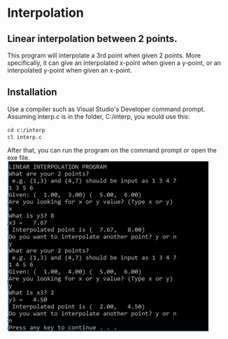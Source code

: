 # Interpolation
## Linear interpolation between 2 points.

This program will interpolate a 3rd point when given 2 points. 
More specifically, it can give an interpolated x-point when given a y-point, or an interpolated y-point when given an x-point.

## Installation

Use a compiler such as Visual Studio's Developer command prompt. Assuming interp.c is in the folder, C:/interp, you would use this:
```
cd c:/interp
cl interp.c
```
After that, you can run the program on the command prompt or open the exe file.
<img src="sample.jpg">
